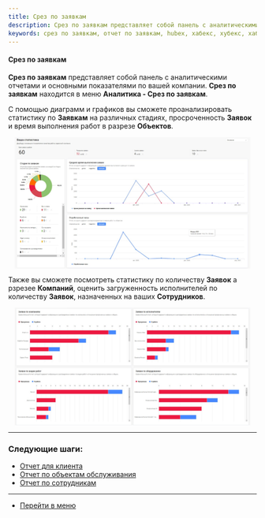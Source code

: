 ```yaml
---
title: Срез по заявкам
description: Срез по заявкам представляет собой панель с аналитическими отчетами и основными показателями по вашей компании. Срез по заявкам находится в меню Аналитика - Срез по заявкам. С помощью диаграмм и графиков вы сможете проанализировать статистику по Заявкам на различных стадиях.
keywords: срез по заявкам, отчет по заявкам, hubex, хабекс, хубекс, хабикс
---
```


#### Срез по заявкам

<html>
<meta charset="utf-8">

</html>
<body>
<p><strong>Срез по заявкам</strong> представляет собой панель с аналитическими отчетами и основными показателями по вашей компании. <strong>Срез по заявкам</strong> находится в меню
    <strong>Аналитика - Срез по заявкам</strong>.</p>
<p>С помощью диаграмм и графиков вы сможете проанализировать статистику по <strong>Заявкам</strong> на различных стадиях, просроченность <strong>Заявок</strong> и время выполнения работ в разрезе <strong>Объектов</strong>.
   </p>

<div>
    <img style="margin: 0 auto; display: block; max-width: 95%;"
         src="/attachments/images/FAQ/USER/TicketsReport/Report1.jpg"/>
</div>
<p> Также вы сможете посмотреть статистику по количеству <strong>Заявок</strong> а рзрезее <strong>Компаний</strong>, оценить загруженность исполнителей по
    количеству <strong>Заявок</strong>, назначенных на ваших <strong>Сотрудников</strong>.</p>
<p><div>
    <img style="margin: 0 auto; display: block; max-width: 95%;"
         src="/attachments/images/FAQ/USER/TicketsReport/Report2.jpg"/>
</div>
</p>

</body>


___
### Следующие шаги:
- [Отчет для клиента](./ClientsAnalitics.md)
- [Отчет по объектам обслуживания](./ObjectsAnalitics.md)
- [Отчет по сотрудникам](./EngineersAnalytics.md)

___
- [Перейти в меню](http://wiki.hubex.ru)
